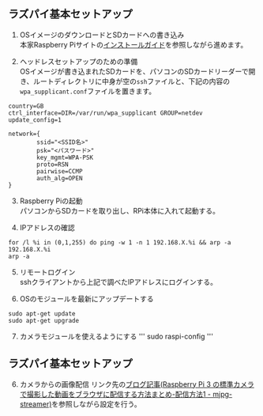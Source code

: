 ラズパイ基本セットアップ
------------

1. OSイメージのダウンロードとSDカードへの書き込み  
本家Raspberry Piサイトの[インストールガイド](https://www.raspberrypi.org/documentation/installation/installing-images/README.md)を参照しながら進めます。

2. ヘッドレスセットアップのための準備  
OSイメージが書き込まれたSDカードを、パソコンのSDカードリーダーで開き、ルートディレクトリに中身が空の`ssh`ファイルと、下記の内容の`wpa_supplicant.conf`ファイルを置きます。
```
country=GB
ctrl_interface=DIR=/var/run/wpa_supplicant GROUP=netdev
update_config=1

network={
        ssid="<SSID名>"
        psk="<パスワード>"
        key_mgmt=WPA-PSK
        proto=RSN
        pairwise=CCMP
        auth_alg=OPEN
}
```

3. Raspberry Piの起動  
パソコンからSDカードを取り出し、RPi本体に入れて起動する。

4. IPアドレスの確認  
```
for /l %i in (0,1,255) do ping -w 1 -n 1 192.168.X.%i && arp -a 192.168.X.%i
arp -a
```

5. リモートログイン  
sshクライアントから上記で調べたIPアドレスにログインする。

6. OSのモジュールを最新にアップデートする
```
sudo apt-get update
sudo apt-get upgrade
```

7. カメラモジュールを使えるようにする
'''
sudo raspi-config
'''

ラズパイ基本セットアップ
------------


6. カメラからの画像配信
リンク先の[ブログ記事(Raspberry Pi 3 の標準カメラで撮影した動画をブラウザに配信する方法まとめ-配信方法1 - mjpg-streamer)](https://qiita.com/okaxaki/items/72226a0b0f5fab0ec9e9)を参照しながら設定を行う。
